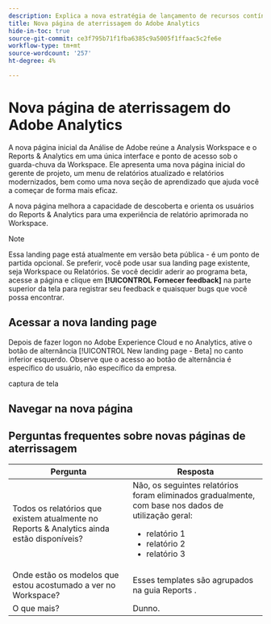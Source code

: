 ```yaml
---
description: Explica a nova estratégia de lançamento de recursos contínuos do Adobe Analytics
title: Nova página de aterrissagem do Adobe Analytics
hide-in-toc: true
source-git-commit: ce3f795b71f1fba6385c9a5005f1ffaac5c2fe6e
workflow-type: tm+mt
source-wordcount: '257'
ht-degree: 4%

---
```


# Nova página de aterrissagem do Adobe Analytics

A nova página inicial da Análise de Adobe reúne a Analysis Workspace e o Reports &amp; Analytics em uma única interface e ponto de acesso sob o guarda-chuva da Workspace. Ele apresenta uma nova página inicial do gerente de projeto, um menu de relatórios atualizado e relatórios modernizados, bem como uma nova seção de aprendizado que ajuda você a começar de forma mais eficaz.

A nova página melhora a capacidade de descoberta e orienta os usuários do Reports &amp; Analytics para uma experiência de relatório aprimorada no Workspace.

>[!NOTE]
>
>Essa landing page está atualmente em versão beta pública - é um ponto de partida opcional. Se preferir, você pode usar sua landing page existente, seja Workspace ou Relatórios. Se você decidir aderir ao programa beta, acesse a página e clique em **[!UICONTROL Fornecer feedback]** na parte superior da tela para registrar seu feedback e quaisquer bugs que você possa encontrar.

## Acessar a nova landing page

Depois de fazer logon no Adobe Experience Cloud e no Analytics, ative o botão de alternância [!UICONTROL New landing page - Beta] no canto inferior esquerdo. Observe que o acesso ao botão de alternância é específico do usuário, não específico da empresa.

captura de tela

## Navegar na nova página



## Perguntas frequentes sobre novas páginas de aterrissagem

| Pergunta | Resposta |
| --- | --- |
| Todos os relatórios que existem atualmente no Reports &amp; Analytics ainda estão disponíveis? | Não, os seguintes relatórios foram eliminados gradualmente, com base nos dados de utilização geral: <ul><li>relatório 1</li><li>relatório 2</li><li>relatório 3 </li></ul> |
| Onde estão os modelos que estou acostumado a ver no Workspace? | Esses templates são agrupados na guia Reports . |
| O que mais? | Dunno. |